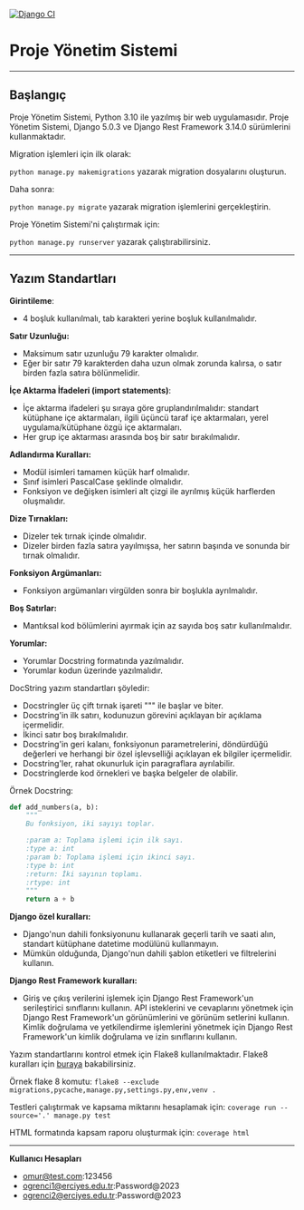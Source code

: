 [![Django CI](https://github.com/omursahin/project_system/actions/workflows/django.yml/badge.svg)](https://github.com/omursahin/project_system/actions/workflows/django.yml)


# Proje Yönetim Sistemi
___
## Başlangıç
Proje Yönetim Sistemi, Python 3.10 ile yazılmış bir web uygulamasıdır. Proje Yönetim Sistemi, Django 5.0.3 ve Django Rest Framework 3.14.0 sürümlerini kullanmaktadır.

Migration işlemleri için ilk olarak:

`python manage.py makemigrations` yazarak migration dosyalarını oluşturun.

Daha sonra:

`python manage.py migrate` yazarak migration işlemlerini gerçekleştirin.

Proje Yönetim Sistemi'ni çalıştırmak için:

`python manage.py runserver` yazarak çalıştırabilirsiniz.


___
## Yazım Standartları

**Girintileme**:
* 4 boşluk kullanılmalı, tab karakteri yerine boşluk kullanılmalıdır.

**Satır Uzunluğu:** 

* Maksimum satır uzunluğu 79 karakter olmalıdır.
* Eğer bir satır 79 karakterden daha uzun olmak zorunda kalırsa, o satır birden fazla satıra bölünmelidir.

**İçe Aktarma İfadeleri (import statements)**:

* İçe aktarma ifadeleri şu sıraya göre gruplandırılmalıdır: standart kütüphane içe aktarmaları, ilgili üçüncü taraf içe aktarmaları, yerel uygulama/kütüphane özgü içe aktarmaları.
* Her grup içe aktarması arasında boş bir satır bırakılmalıdır.

**Adlandırma Kuralları:**

* Modül isimleri tamamen küçük harf olmalıdır.
* Sınıf isimleri PascalCase şeklinde olmalıdır.
* Fonksiyon ve değişken isimleri alt çizgi ile ayrılmış küçük harflerden oluşmalıdır.

**Dize Tırnakları:**

* Dizeler tek tırnak içinde olmalıdır.
* Dizeler birden fazla satıra yayılmışsa, her satırın başında ve sonunda bir tırnak olmalıdır.

**Fonksiyon Argümanları:**

* Fonksiyon argümanları virgülden sonra bir boşlukla ayrılmalıdır.

**Boş Satırlar:**

* Mantıksal kod bölümlerini ayırmak için az sayıda boş satır kullanılmalıdır.

**Yorumlar:**

* Yorumlar Docstring formatında yazılmalıdır.
* Yorumlar kodun üzerinde yazılmalıdır.

DocString yazım standartları şöyledir:
* Docstringler üç çift tırnak işareti """ ile başlar ve biter.
* Docstring'in ilk satırı, kodunuzun görevini açıklayan bir açıklama içermelidir.
* İkinci satır boş bırakılmalıdır.
* Docstring'in geri kalanı, fonksiyonun parametrelerini, döndürdüğü değerleri ve herhangi bir özel işlevselliği açıklayan ek bilgiler içermelidir.
* Docstring'ler, rahat okunurluk için paragraflara ayrılabilir.
* Docstringlerde kod örnekleri ve başka belgeler de olabilir.

Örnek Docstring:

```python
def add_numbers(a, b):
    """
    Bu fonksiyon, iki sayıyı toplar.

    :param a: Toplama işlemi için ilk sayı.
    :type a: int
    :param b: Toplama işlemi için ikinci sayı.
    :type b: int
    :return: İki sayının toplamı.
    :rtype: int
    """
    return a + b
```

**Django özel kuralları:**

* Django'nun dahili fonksiyonunu kullanarak geçerli tarih ve saati alın, standart kütüphane datetime modülünü kullanmayın.
* Mümkün olduğunda, Django'nun dahili şablon etiketleri ve filtrelerini kullanın.

**Django Rest Framework kuralları:**

* Giriş ve çıkış verilerini işlemek için Django Rest Framework'un serileştirici sınıflarını kullanın.
API isteklerini ve cevaplarını yönetmek için Django Rest Framework'un görünümlerini ve görünüm setlerini kullanın.
Kimlik doğrulama ve yetkilendirme işlemlerini yönetmek için Django Rest Framework'un kimlik doğrulama ve izin sınıflarını kullanın.

Yazım standartlarını kontrol etmek için Flake8 kullanılmaktadır. 
Flake8 kuralları için [buraya](http://flake8.pycqa.org/en/latest/user/error-codes.html) bakabilirsiniz.

Örnek flake 8 komutu:
`flake8 --exclude migrations,pycache,manage.py,settings.py,env,venv .`

Testleri çalıştırmak ve kapsama miktarını hesaplamak için:
`coverage run --source='.' manage.py test`

HTML formatında kapsam raporu oluşturmak için:
`coverage html`

___

**Kullanıcı Hesapları**

* omur@test.com:123456
* ogrenci1@erciyes.edu.tr:Password@2023
* ogrenci2@erciyes.edu.tr:Password@2023